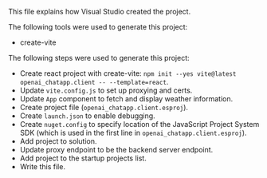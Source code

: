 This file explains how Visual Studio created the project.

The following tools were used to generate this project:
- create-vite

The following steps were used to generate this project:
- Create react project with create-vite: `npm init --yes vite@latest openai_chatapp.client -- --template=react`.
- Update `vite.config.js` to set up proxying and certs.
- Update `App` component to fetch and display weather information.
- Create project file (`openai_chatapp.client.esproj`).
- Create `launch.json` to enable debugging.
- Create `nuget.config` to specify location of the JavaScript Project System SDK (which is used in the first line in `openai_chatapp.client.esproj`).
- Add project to solution.
- Update proxy endpoint to be the backend server endpoint.
- Add project to the startup projects list.
- Write this file.
